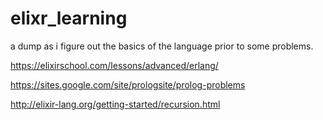 # elixr_learning

a dump as i figure out the basics of the language prior to some problems.


https://elixirschool.com/lessons/advanced/erlang/

https://sites.google.com/site/prologsite/prolog-problems

http://elixir-lang.org/getting-started/recursion.html
